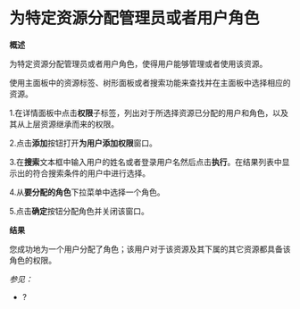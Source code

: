 # 为特定资源分配管理员或者用户角色

**概述**

为特定资源分配管理员或者用户角色，使得用户能够管理或者使用该资源。

使用主面板中的资源标签、树形面板或者搜索功能来查找并在主面板中选择相应的资源。

1.在详情面板中点击**权限**子标签，列出对于所选择资源已分配的用户和角色，以及其从上层资源继承而来的权限。

2.点击**添加**按钮打开**为用户添加权限**窗口。

3.在**搜索**文本框中输入用户的姓名或者登录用户名然后点击**执行**。在结果列表中显示出的符合搜索条件的用户中进行选择。

4.从**要分配的角色**下拉菜单中选择一个角色。

5.点击**确定**按钮分配角色并关闭该窗口。

**结果**

您成功地为一个用户分配了角色；该用户对于该资源及其下属的其它资源都具备该角色的权限。

*参见：*

-   ?

